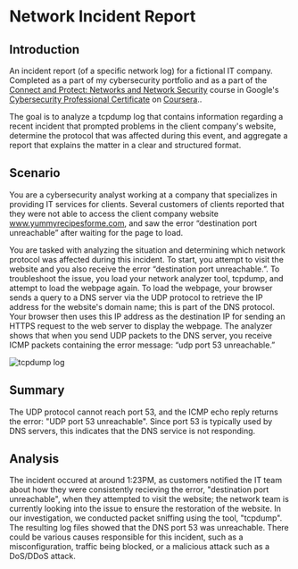 # Network Incident Report


## Introduction

An incident report (of a specific network log) for a fictional IT company. Completed as a part of my cybersecurity portfolio and as a part of the <a href='https://www.coursera.org/learn/networks-and-network-security?specialization=cybersecurity-certificate'>Connect and Protect: Networks and Network Security</a> course in Google's <a href='https://www.coursera.org/google-certificates/cybersecurity-certificate'>Cybersecurity Professional Certificate</a> on <a href='https://www.coursera.org/'>Coursera</a>..

The goal is to analyze a tcpdump log that contains information regarding a recent incident that prompted problems in the client company's website, determine the protocol that was affected during this event, and aggregate a report that explains the matter in a clear and structured format. 

## Scenario 

You are a cybersecurity analyst working at a company that specializes in providing IT services for clients. Several customers of clients reported that they were not able to access the client company website www.yummyrecipesforme.com, and saw the error “destination port unreachable” after waiting for the page to load. 

You are tasked with analyzing the situation and determining which network protocol was affected during this incident. To start, you attempt to visit the website and you also receive the error “destination port unreachable.”. To troubleshoot the issue, you load your network analyzer tool, tcpdump, and attempt to load the webpage again. To load the webpage, your browser sends a query to a DNS server via the UDP protocol to retrieve the IP address for the website's domain name; this is part of the DNS protocol. Your browser then uses this IP address as the destination IP for sending an HTTPS request to the web server to display the webpage. The analyzer shows that when you send UDP packets to the DNS server, you receive ICMP packets containing the error message: “udp port 53 unreachable.” 

![tcpdump log](https://d3c33hcgiwev3.cloudfront.net/imageAssetProxy.v1/LKXsnNIhT0e1mAz5AEvxog_d363c94e0a4f4a8b90b0be403f6ee1f1_mMBaLWLyXG2omYBcSdjuR8y5_S59zow1ZEPYdjNyJzA1B0r55nI9KmDosI8QHXcEwE51NxM3N5gNtMgSOyVDHyJVLZvZA7_jJtkzUKfxuqFUJPHs57vVVES-LbG5teR8eir4idaqsxFaYJhhVJZn-a_S-txb7zQNIZq07XESgSkqDHuzfvALfYk3lipGVBY?expiry=1749254400000&hmac=X89HG-KjNHkfPlwHIBUSwj4e1wsNeAYlV9gemxyow0o)

## Summary

The UDP protocol cannot reach port 53, and the ICMP echo reply returns the error: "UDP port 53 unreachable". Since port 53 is typically used by DNS servers, this indicates that the DNS service is not responding.

## Analysis

The incident occured at around 1:23PM, as customers notified the IT team about how they were consistently recieving the error, "destination port unreachable", when they attempted to visit the website; the network team is currently looking into the issue to ensure the restoration of the website. In our investigation, we conducted packet sniffing using the tool, "tcpdump". The resulting log files showed that the DNS port 53 was unreachable. There could be various causes responsible for this incident, such as a misconfiguration, traffic being blocked, or a malicious attack such as a DoS/DDoS attack. 
